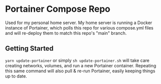# Portainer Compose Repo

Used for my personal home server. My home server is running a Docker instance of Portainer, which polls this repo for various compose.yml files and will re-deploy them to match this repo's "main" branch.

## Getting Started

`yarn update-portainer` or simply `sh update-portainer.sh` will take care creating networks, volumes, and run a new Portainer container. Repeating this same command will also pull & re-run Portainer, easily keeping things up to date.
